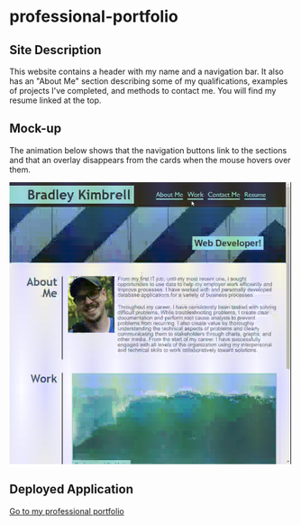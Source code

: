 # professional-portfolio
## Site Description
This website contains a header with my name and a navigation bar. It also has an "About Me" section describing some of my qualifications, examples of projects I've completed, and methods to contact me. You will find my resume linked at the top.
## Mock-up
The animation below shows that the navigation buttons link to the sections and that an overlay disappears from the cards when the mouse hovers over them.

<img src='./assets/images/professional-portfolio.gif' alt='professional portfolio animated gif' width='500' height='500' />


## Deployed Application

[Go to my professional portfolio](https://brouiller.github.io/professional-portfolio/)
